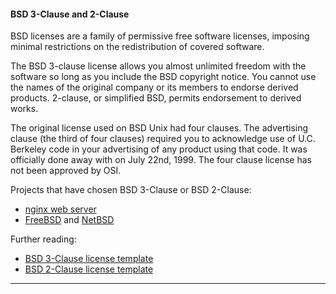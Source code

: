 #### BSD 3-Clause and 2-Clause

BSD licenses are a family of permissive free software licenses, imposing minimal restrictions on the redistribution of covered software. 

The BSD 3-clause license allows you almost unlimited freedom with the software so long as you include the BSD copyright notice. You cannot use the names of the original company or its members to endorse derived products. 2-clause, or simplified BSD, permits endorsement to derived works.

The original license used on BSD Unix had four clauses. The advertising clause (the third of four clauses) required you to acknowledge use of U.C. Berkeley code in your advertising of any product using that code. It was officially done away with on July 22nd, 1999. The four clause license has not been approved by OSI. 

Projects that have chosen BSD 3-Clause or BSD 2-Clause:

* [nginx web server](http://nginx.org/ "nginx")
* [FreeBSD](http://www.freebsd.org/ "FreeBSD") and [NetBSD](http://www.netbsd.org/)

Further reading:

* [BSD 3-Clause license template](http://opensource.org/licenses/BSD-3-Clause "BSD 3-Clause license")
* [BSD 2-Clause license template](http://opensource.org/licenses/BSD-2-Clause "BSD 2-Clause license")
***
